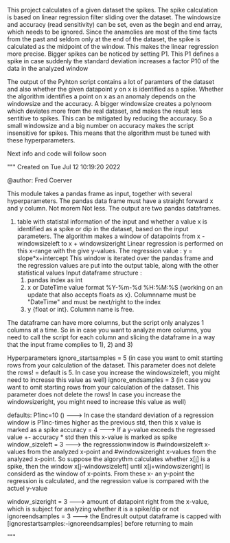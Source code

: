 This project calculates of a given dataset the spikes. The spike calculation is based on linear regression filter sliding over the dataset. 
The windowsize and accuracy (read sensitivity) can be set, even as the begin and end array, which needs to be ignored.
Since the anamolies are most of the time facts from the past and seldom only at the end of the dataset, the spike is calculated as the midpoint of the window. 
This makes the linear regression more precise. Bigger spikes can be noticed by setting P1. 
This P1 defines a spike in case suddenly the standard deviation increases a factor P10 of the data in the analyzed window

The output of the Pyhton script contains a lot of paramters of the dataset and also whether the given datapoint y on x is identified as a spike. 
Whether the algorithm identifies a point on x as an anomaly depends on the windowsize and the accuracy. 
A bigger windowsize creates a polynoom which deviates more from the real dataset, and makes the result less sentitive to spikes. 
This can be mitigated by reducing the accuracy. So a small windowsize and a big number on accuracy makes the script insensitive for spikes.
This means that the algorithm must be tuned with these hyperparameters.

Next info and code will follow soon

"""
Created on Tue Jul 12 10:19:20 2022

@author: Fred Coerver

This module takes a pandas frame as input, together with several hyperparameters. 
The pandas data frame must have a straight forward x and y column. Not morem Not less.
The output are two pandas dataframes.
1) table with statistal information of the input and whether a value x is identified as a spike or dip in the
dataset, based on the input parameters. The algorithm makes a window of datapoints from x - windowsizeleft to  x + windowsizeright
Linear regression is performed on this x-range with the give y-values. The regression value : y = slope*x+intercept
This window is iterated over the pandas frame and the regression values are put into the output table, along with the other statistical values
Input dataframe structure :
    1) pandas index as int
    2) x or DateTime value format %Y-%m-%d %H:%M:%S {working on an update that also accepts floats as x}. 
    Columnname must be "DateTime" and must be next/right to the index
    3) y {float or int}. Columnn name is free. 

The dataframe can have more columns, but the script only analyzes 1 columns at a time.
So in in case you want to analyze more columns, you need to call the script for each column and slicing 
the dataframe in a way that the input frame complies to 1), 2) and 3)

Hyperparameters
ignore_startsamples = 5 (in case you want to omit starting rows from your calculation of the dataset. 
                         This parameter does not delete the rows! = default is 5. 
                         In case you increase the windowsizeleft, you might need to increase this value as well)
ignore_endsamples = 3 (in case you want to omit starting rows from your calculation of the dataset. 
                         This parameter does not delete the rows! 
                         In case you increase the windowsizeright, you might need to increase this value as well)

defaults:
P1inc=10 ()                  ---> In case the standard deviation of a regression window is P1inc-times higher as the previous std, 
                                  then this x value is marked as a spike
accuracy = 4                 ---> If a y-value exceeds the regressed value +- accuracy * std then this x-value is marked as spike
window_sizeleft = 3          ---> the regresssionwindow is #windowsizeleft x-values from the analyzed x-point and #windowsizeright x-values
                                  from the analyzed x-point. So suppose the algorythm calculates whether x[j] is a spike, 
                                  then the window x[j-windowsizeleft] until x[j+windowsizeright] is considerd as the window of x-points.
                                  From these x- an y-point the regression is calculated, and the regression value is compared with the actuel y-value
                                  
window_sizeright = 3         ---> amount of datapoint right from the x-value, which is subject for analyzing whether it is a spike/dip or not
ignoreendsamples = 3         ---> the Endresult output dataframe is capped with [ignorestartsamples:-ignoreendsamples] before returning to main


"""
